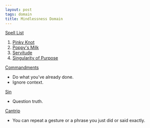 ```yaml
---
layout: post
tags: domain
title: Mindlessness Domain
---
```


<ins>Spell List</ins>
1. [Pinky Knot](/2020/11/13/pinky-knot/)
1. [Poppy's Milk](/2020/11/13/poppys-milk/)
1. [Servitude](/2020/11/12/servitude/)
1. [Singularity of Purpose](/2020/11/12/singularity-of-purpose/)

<ins>Commandments</ins>
- Do what you’ve already done.
- Ignore context. 

<ins>Sin</ins>
- Question truth.

<ins>Cantrip</ins>
- You can repeat a gesture or a phrase you just did or said exactly.
